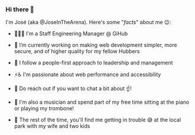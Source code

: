 ### Hi there 👋

<!--
**JoseInTheArena/joseinthearena** is a ✨ _special_ ✨ repository because its `README.md` (this file) appears on your GitHub profile.

Here are some ideas to get you started:

- 🔭 I’m currently working on ...
- 🌱 I’m currently learning ...
- 👯 I’m looking to collaborate on ...
- 🤔 I’m looking for help with ...
- 💬 Ask me about ...
- 📫 How to reach me: ...
- 😄 Pronouns: ...
- ⚡ Fun fact: ...
-->

I'm José (aka @JoseInTheArena). Here's some "_facts_" about me 😉:

- 🙋🏻‍♂️ I'm a Staff Engineering Manager @ GiHub

- 🔭 I’m currently working on making web development simpler, more secure, and of higher quality for my fellow Hubbers

- 👯 I follow a people-first approach to leadership and management

- ⚡️♿️ I'm passionate about web performance and accessibility

- 💬 Do reach out if you want to chat a bit about ☝️!

- 🎺 I'm also a musician and spend part of my free time sitting at the piano or playing my trombone!

- 🤪 The rest of the time, you'll find me getting in trouble 😅 at the local park with my wife and two kids

